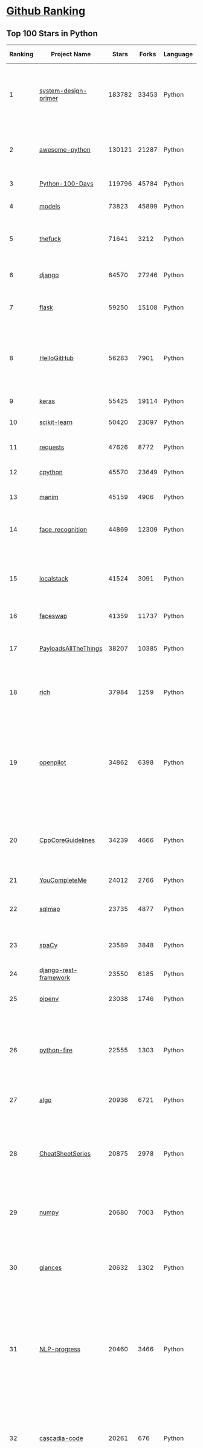 [Github Ranking](../README.md)
==========

## Top 100 Stars in Python

| Ranking | Project Name | Stars | Forks | Language | Open Issues | Description | Last Commit |
| ------- | ------------ | ----- | ----- | -------- | ----------- | ----------- | ----------- |
| 1 | [system-design-primer](https://github.com/donnemartin/system-design-primer) | 183782 | 33453 | Python | 160 | Learn how to design large-scale systems. Prep for the system design interview.  Includes Anki flashcards. | 2022-06-13T05:47:46Z |
| 2 | [awesome-python](https://github.com/vinta/awesome-python) | 130121 | 21287 | Python | 9 | A curated list of awesome Python frameworks, libraries, software and resources | 2022-05-18T06:47:26Z |
| 3 | [Python-100-Days](https://github.com/jackfrued/Python-100-Days) | 119796 | 45784 | Python | 466 | Python - 100天从新手到大师 | 2022-04-24T01:41:14Z |
| 4 | [models](https://github.com/tensorflow/models) | 73823 | 45899 | Python | 1160 | Models and examples built with TensorFlow | 2022-06-13T20:25:06Z |
| 5 | [thefuck](https://github.com/nvbn/thefuck) | 71641 | 3212 | Python | 199 | Magnificent app which corrects your previous console command. | 2022-06-13T21:29:15Z |
| 6 | [django](https://github.com/django/django) | 64570 | 27246 | Python | 0 | The Web framework for perfectionists with deadlines. | 2022-06-14T11:01:02Z |
| 7 | [flask](https://github.com/pallets/flask) | 59250 | 15108 | Python | 6 | The Python micro framework for building web applications. | 2022-06-13T13:08:50Z |
| 8 | [HelloGitHub](https://github.com/521xueweihan/HelloGitHub) | 56283 | 7901 | Python | 29 | :octocat: 分享 GitHub 上有趣、入门级的开源项目。Share interesting, entry-level open source projects on GitHub. | 2022-06-11T00:52:01Z |
| 9 | [keras](https://github.com/keras-team/keras) | 55425 | 19114 | Python | 253 | Deep Learning for humans | 2022-06-14T09:41:36Z |
| 10 | [scikit-learn](https://github.com/scikit-learn/scikit-learn) | 50420 | 23097 | Python | 1569 | scikit-learn: machine learning in Python | 2022-06-14T11:39:32Z |
| 11 | [requests](https://github.com/psf/requests) | 47626 | 8772 | Python | 175 | A simple, yet elegant, HTTP library. | 2022-06-11T16:42:35Z |
| 12 | [cpython](https://github.com/python/cpython) | 45570 | 23649 | Python | 6866 | The Python programming language | 2022-06-14T12:02:49Z |
| 13 | [manim](https://github.com/3b1b/manim) | 45159 | 4906 | Python | 331 | Animation engine for explanatory math videos | 2022-05-30T02:26:25Z |
| 14 | [face_recognition](https://github.com/ageitgey/face_recognition) | 44869 | 12309 | Python | 654 | The world's simplest facial recognition api for Python and the command line | 2022-06-10T09:12:19Z |
| 15 | [localstack](https://github.com/localstack/localstack) | 41524 | 3091 | Python | 312 | 💻  A fully functional local AWS cloud stack. Develop and test your cloud & Serverless apps offline! | 2022-06-14T10:59:29Z |
| 16 | [faceswap](https://github.com/deepfakes/faceswap) | 41359 | 11737 | Python | 21 | Deepfakes Software For All | 2022-06-13T00:01:48Z |
| 17 | [PayloadsAllTheThings](https://github.com/swisskyrepo/PayloadsAllTheThings) | 38207 | 10385 | Python | 0 | A list of useful payloads and bypass for Web Application Security and Pentest/CTF | 2022-06-14T02:18:25Z |
| 18 | [rich](https://github.com/Textualize/rich) | 37984 | 1259 | Python | 47 | Rich is a Python library for rich text and beautiful formatting in the terminal. | 2022-06-14T12:03:02Z |
| 19 | [openpilot](https://github.com/commaai/openpilot) | 34862 | 6398 | Python | 146 | openpilot is an open source driver assistance system. openpilot performs the functions of Automated Lane Centering and Adaptive Cruise Control for over 150 supported car makes and models. | 2022-06-14T12:02:53Z |
| 20 | [CppCoreGuidelines](https://github.com/isocpp/CppCoreGuidelines) | 34239 | 4666 | Python | 191 | The C++ Core Guidelines are a set of tried-and-true guidelines, rules, and best practices about coding in C++ | 2022-06-13T20:14:58Z |
| 21 | [YouCompleteMe](https://github.com/ycm-core/YouCompleteMe) | 24012 | 2766 | Python | 8 | A code-completion engine for Vim | 2022-06-11T14:14:16Z |
| 22 | [sqlmap](https://github.com/sqlmapproject/sqlmap) | 23735 | 4877 | Python | 48 | Automatic SQL injection and database takeover tool | 2022-06-13T02:41:56Z |
| 23 | [spaCy](https://github.com/explosion/spaCy) | 23589 | 3848 | Python | 81 | 💫 Industrial-strength Natural Language Processing (NLP) in Python | 2022-06-14T10:04:04Z |
| 24 | [django-rest-framework](https://github.com/encode/django-rest-framework) | 23550 | 6185 | Python | 107 | Web APIs for Django. 🎸 | 2022-06-14T00:50:11Z |
| 25 | [pipenv](https://github.com/pypa/pipenv) | 23038 | 1746 | Python | 430 |  Python Development Workflow for Humans. | 2022-06-14T08:59:47Z |
| 26 | [python-fire](https://github.com/google/python-fire) | 22555 | 1303 | Python | 96 | Python Fire is a library for automatically generating command line interfaces (CLIs) from absolutely any Python object. | 2022-06-07T06:13:16Z |
| 27 | [algo](https://github.com/wangzheng0822/algo) | 20936 | 6721 | Python | 99 | 数据结构和算法必知必会的50个代码实现 | 2022-05-19T15:34:11Z |
| 28 | [CheatSheetSeries](https://github.com/OWASP/CheatSheetSeries) | 20875 | 2978 | Python | 24 | The OWASP Cheat Sheet Series was created to provide a concise collection of high value information on specific application security topics. | 2022-06-10T13:25:17Z |
| 29 | [numpy](https://github.com/numpy/numpy) | 20680 | 7003 | Python | 2007 | The fundamental package for scientific computing with Python. | 2022-06-14T11:41:10Z |
| 30 | [glances](https://github.com/nicolargo/glances) | 20632 | 1302 | Python | 226 | Glances an Eye on your system. A top/htop alternative for GNU/Linux, BSD, Mac OS and Windows operating systems. | 2022-06-12T08:11:51Z |
| 31 | [NLP-progress](https://github.com/sebastianruder/NLP-progress) | 20460 | 3466 | Python | 30 | Repository to track the progress in Natural Language Processing (NLP), including the datasets and the current state-of-the-art for the most common NLP tasks. | 2022-06-07T09:13:07Z |
| 32 | [cascadia-code](https://github.com/microsoft/cascadia-code) | 20261 | 676 | Python | 78 | This is a fun, new monospaced font that includes programming ligatures and is designed to enhance the modern look and feel of the Windows Terminal. | 2022-05-16T22:10:26Z |
| 33 | [celery](https://github.com/celery/celery) | 19502 | 4304 | Python | 486 | Distributed Task Queue (development branch) | 2022-06-14T06:42:12Z |
| 34 | [GFPGAN](https://github.com/TencentARC/GFPGAN) | 19457 | 2997 | Python | 107 | GFPGAN aims at developing Practical Algorithms for Real-world Face Restoration. | 2022-06-07T08:49:41Z |
| 35 | [locust](https://github.com/locustio/locust) | 19072 | 2457 | Python | 19 | Scalable user load testing tool written in Python | 2022-06-14T09:44:09Z |
| 36 | [pytorch-image-models](https://github.com/rwightman/pytorch-image-models) | 19018 | 3153 | Python | 55 | PyTorch image models, scripts, pretrained weights -- ResNet, ResNeXT, EfficientNet, EfficientNetV2, NFNet, Vision Transformer, MixNet, MobileNet-V3/V2, RegNet, DPN, CSPNet, and more | 2022-06-13T05:39:41Z |
| 37 | [python-telegram-bot](https://github.com/python-telegram-bot/python-telegram-bot) | 18801 | 4129 | Python | 17 | We have made you a wrapper you can't refuse | 2022-06-12T15:22:50Z |
| 38 | [jumpserver](https://github.com/jumpserver/jumpserver) | 18638 | 4629 | Python | 170 | JumpServer 是全球首款开源的堡垒机，是符合 4A 的专业运维安全审计系统。 | 2022-06-14T11:59:03Z |
| 39 | [wttr.in](https://github.com/chubin/wttr.in) | 18637 | 880 | Python | 183 | :partly_sunny: The right way to check the weather | 2022-06-14T00:09:12Z |
| 40 | [vnpy](https://github.com/vnpy/vnpy) | 18604 | 7317 | Python | 9 | 基于Python的开源量化交易平台开发框架 | 2022-06-14T01:40:35Z |
| 41 | [pytorch-CycleGAN-and-pix2pix](https://github.com/junyanz/pytorch-CycleGAN-and-pix2pix) | 17738 | 5343 | Python | 400 | Image-to-Image Translation in PyTorch | 2022-04-28T01:39:02Z |
| 42 | [magenta](https://github.com/magenta/magenta) | 17664 | 3621 | Python | 307 | Magenta: Music and Art Generation with Machine Intelligence | 2022-06-10T19:08:53Z |
| 43 | [cookiecutter](https://github.com/cookiecutter/cookiecutter) | 17380 | 1669 | Python | 175 | A cross-platform command-line utility that creates projects from cookiecutters (project templates), e.g. Python package projects, C projects. | 2022-06-10T22:02:42Z |
| 44 | [fairseq](https://github.com/facebookresearch/fairseq) | 17210 | 4543 | Python | 559 | Facebook AI Research Sequence-to-Sequence Toolkit written in Python. | 2022-06-14T07:45:56Z |
| 45 | [dash](https://github.com/plotly/dash) | 16633 | 1715 | Python | 589 | Analytical Web Apps for Python, R, Julia, and Jupyter. No JavaScript Required. | 2022-06-13T23:38:44Z |
| 46 | [Gooey](https://github.com/chriskiehl/Gooey) | 16295 | 877 | Python | 98 | Turn (almost) any Python command line program into a full GUI application with one line | 2022-05-27T18:18:38Z |
| 47 | [luigi](https://github.com/spotify/luigi) | 15761 | 2341 | Python | 67 | Luigi is a Python module that helps you build complex pipelines of batch jobs. It handles dependency resolution, workflow management, visualization etc. It also comes with Hadoop support built in.  | 2022-06-13T17:00:49Z |
| 48 | [matplotlib](https://github.com/matplotlib/matplotlib) | 15640 | 6396 | Python | 1507 | matplotlib: plotting with Python | 2022-06-14T09:52:06Z |
| 49 | [pyspider](https://github.com/binux/pyspider) | 15452 | 3649 | Python | 270 | A Powerful Spider(Web Crawler) System in Python. | 2022-06-07T09:58:09Z |
| 50 | [gpt-2](https://github.com/openai/gpt-2) | 15432 | 3939 | Python | 104 | Code for the paper "Language Models are Unsupervised Multitask Learners" | 2021-12-13T18:55:51Z |
| 51 | [python-spider](https://github.com/Jack-Cherish/python-spider) | 14961 | 5561 | Python | 7 | :rainbow:Python3网络爬虫实战：淘宝、京东、网易云、B站、12306、抖音、笔趣阁、漫画小说下载、音乐电影下载等 | 2022-05-24T10:23:20Z |
| 52 | [game-programmer](https://github.com/miloyip/game-programmer) | 14801 | 1857 | Python | 22 | A Study Path for Game Programmer | 2022-01-08T07:13:20Z |
| 53 | [magic-wormhole](https://github.com/magic-wormhole/magic-wormhole) | 14713 | 535 | Python | 131 | get things from one computer to another, safely | 2022-04-01T04:17:57Z |
| 54 | [prophet](https://github.com/facebook/prophet) | 14552 | 4216 | Python | 218 | Tool for producing high quality forecasts for time series data that has multiple seasonality with linear or non-linear growth. | 2022-06-05T11:34:33Z |
| 55 | [mkdocs](https://github.com/mkdocs/mkdocs) | 14334 | 2020 | Python | 120 | Project documentation with Markdown. | 2022-06-08T16:02:26Z |
| 56 | [rasa](https://github.com/RasaHQ/rasa) | 14431 | 4016 | Python | 800 | 💬   Open source machine learning framework to automate text- and voice-based conversations: NLU, dialogue management, connect to Slack, Facebook, and more - Create chatbots and voice assistants | 2022-06-14T09:03:14Z |
| 57 | [InstaPy](https://github.com/InstaPy/InstaPy) | 14289 | 3591 | Python | 365 | 📷 Instagram Bot - Tool for automated Instagram interactions | 2022-06-04T15:40:34Z |
| 58 | [inter](https://github.com/rsms/inter) | 13915 | 351 | Python | 71 | The Inter font family | 2022-06-10T20:03:29Z |
| 59 | [wechat_jump_game](https://github.com/wangshub/wechat_jump_game) | 13878 | 4469 | Python | 29 | 微信《跳一跳》Python 辅助 | 2022-05-26T20:10:16Z |
| 60 | [datasets](https://github.com/huggingface/datasets) | 13607 | 1723 | Python | 411 | 🤗 The largest hub of ready-to-use datasets for ML models with fast, easy-to-use and efficient data manipulation tools | 2022-06-14T10:47:14Z |
| 61 | [ray](https://github.com/ray-project/ray) | 20909 | 3627 | Python | 2233 | An open source framework that provides a simple, universal API for building distributed applications. Ray is packaged with RLlib, a scalable reinforcement learning library, and Tune, a scalable hyperparameter tuning library. | 2022-06-14T11:58:11Z |
| 62 | [CheatSheetSeries](https://github.com/OWASP/CheatSheetSeries) | 20875 | 2978 | Python | 24 | The OWASP Cheat Sheet Series was created to provide a concise collection of high value information on specific application security topics. | 2022-06-10T13:25:17Z |
| 63 | [numpy](https://github.com/numpy/numpy) | 20680 | 7003 | Python | 2007 | The fundamental package for scientific computing with Python. | 2022-06-14T11:41:10Z |
| 64 | [glances](https://github.com/nicolargo/glances) | 20632 | 1302 | Python | 226 | Glances an Eye on your system. A top/htop alternative for GNU/Linux, BSD, Mac OS and Windows operating systems. | 2022-06-12T08:11:51Z |
| 65 | [NLP-progress](https://github.com/sebastianruder/NLP-progress) | 20460 | 3466 | Python | 30 | Repository to track the progress in Natural Language Processing (NLP), including the datasets and the current state-of-the-art for the most common NLP tasks. | 2022-06-07T09:13:07Z |
| 66 | [copilot-docs](https://github.com/github/copilot-docs) | 20300 | 2258 | Python | 0 | Documentation for GitHub Copilot | 2022-06-06T19:14:37Z |
| 67 | [mmdetection](https://github.com/open-mmlab/mmdetection) | 20056 | 7359 | Python | 507 | OpenMMLab Detection Toolbox and Benchmark | 2022-06-14T07:38:52Z |
| 68 | [spleeter](https://github.com/deezer/spleeter) | 19762 | 2178 | Python | 140 | Deezer source separation library including pretrained models. | 2022-06-10T09:29:58Z |
| 69 | [streamlit](https://github.com/streamlit/streamlit) | 19538 | 1749 | Python | 580 | Streamlit — The fastest way to build data apps in Python | 2022-06-14T06:34:30Z |
| 70 | [celery](https://github.com/celery/celery) | 19502 | 4304 | Python | 486 | Distributed Task Queue (development branch) | 2022-06-14T06:42:12Z |
| 71 | [GFPGAN](https://github.com/TencentARC/GFPGAN) | 19457 | 2997 | Python | 107 | GFPGAN aims at developing Practical Algorithms for Real-world Face Restoration. | 2022-06-07T08:49:41Z |
| 72 | [macOS-Security-and-Privacy-Guide](https://github.com/drduh/macOS-Security-and-Privacy-Guide) | 19210 | 1379 | Python | 12 | Guide to securing and improving privacy on macOS | 2022-05-01T19:44:53Z |
| 73 | [locust](https://github.com/locustio/locust) | 19072 | 2457 | Python | 19 | Scalable user load testing tool written in Python | 2022-06-14T09:44:09Z |
| 74 | [python-telegram-bot](https://github.com/python-telegram-bot/python-telegram-bot) | 18801 | 4129 | Python | 17 | We have made you a wrapper you can't refuse | 2022-06-12T15:22:50Z |
| 75 | [pytorch-lightning](https://github.com/PyTorchLightning/pytorch-lightning) | 18691 | 2411 | Python | 410 | The lightweight PyTorch wrapper for high-performance AI research. Scale your models, not the boilerplate. | 2022-06-14T12:03:31Z |
| 76 | [jumpserver](https://github.com/jumpserver/jumpserver) | 18638 | 4629 | Python | 170 | JumpServer 是全球首款开源的堡垒机，是符合 4A 的专业运维安全审计系统。 | 2022-06-14T11:59:03Z |
| 77 | [vnpy](https://github.com/vnpy/vnpy) | 18604 | 7317 | Python | 9 | 基于Python的开源量化交易平台开发框架 | 2022-06-14T01:40:35Z |
| 78 | [examples](https://github.com/pytorch/examples) | 18504 | 8687 | Python | 137 | A set of examples around pytorch in Vision, Text, Reinforcement Learning, etc. | 2022-06-09T18:17:24Z |
| 79 | [hackingtool](https://github.com/Z4nzu/hackingtool) | 17884 | 2240 | Python | 54 | ALL IN ONE Hacking Tool For Hackers | 2022-06-14T07:39:46Z |
| 80 | [jax](https://github.com/google/jax) | 17786 | 1664 | Python | 934 | Composable transformations of Python+NumPy programs: differentiate, vectorize, JIT to GPU/TPU, and more | 2022-06-14T01:55:57Z |
| 81 | [magenta](https://github.com/magenta/magenta) | 17664 | 3621 | Python | 307 | Magenta: Music and Art Generation with Machine Intelligence | 2022-06-10T19:08:53Z |
| 82 | [labelImg](https://github.com/tzutalin/labelImg) | 17558 | 5435 | Python | 314 | 🖍️ LabelImg is a graphical image annotation tool and label object bounding boxes in images | 2022-06-12T17:41:57Z |
| 83 | [Awesome-Linux-Software](https://github.com/luong-komorebi/Awesome-Linux-Software) | 17518 | 1775 | Python | 7 | A list of awesome applications, software, tools and other materials for Linux distros.  | 2022-06-14T05:11:56Z |
| 84 | [fairseq](https://github.com/facebookresearch/fairseq) | 17210 | 4543 | Python | 559 | Facebook AI Research Sequence-to-Sequence Toolkit written in Python. | 2022-06-14T07:45:56Z |
| 85 | [dash](https://github.com/plotly/dash) | 16633 | 1715 | Python | 589 | Analytical Web Apps for Python, R, Julia, and Jupyter. No JavaScript Required. | 2022-06-13T23:38:44Z |
| 86 | [bokeh](https://github.com/bokeh/bokeh) | 16368 | 3949 | Python | 693 | Interactive Data Visualization in the browser, from  Python | 2022-06-14T11:44:01Z |
| 87 | [professional-programming](https://github.com/charlax/professional-programming) | 16310 | 1490 | Python | 0 | A collection of full-stack resources for programmers. | 2022-06-04T18:12:57Z |
| 88 | [saleor](https://github.com/saleor/saleor) | 16267 | 4566 | Python | 213 | A modular, high performance, headless e-commerce platform built with Python, GraphQL, Django, and React. | 2022-06-14T11:51:24Z |
| 89 | [sanic](https://github.com/sanic-org/sanic) | 16176 | 1448 | Python | 48 | Next generation Python web server/framework \| Build fast. Run fast. | 2022-06-11T03:17:48Z |
| 90 | [nginx-proxy](https://github.com/nginx-proxy/nginx-proxy) | 16080 | 2760 | Python | 404 | Automated nginx proxy for Docker containers using docker-gen | 2022-06-10T04:18:48Z |
| 91 | [zulip](https://github.com/zulip/zulip) | 15917 | 5412 | Python | 1656 | Zulip server and web app—powerful open source team chat | 2022-06-14T04:42:24Z |
| 92 | [luigi](https://github.com/spotify/luigi) | 15761 | 2341 | Python | 67 | Luigi is a Python module that helps you build complex pipelines of batch jobs. It handles dependency resolution, workflow management, visualization etc. It also comes with Hadoop support built in.  | 2022-06-13T17:00:49Z |
| 93 | [matplotlib](https://github.com/matplotlib/matplotlib) | 15640 | 6396 | Python | 1507 | matplotlib: plotting with Python | 2022-06-14T09:52:06Z |
| 94 | [PythonRobotics](https://github.com/AtsushiSakai/PythonRobotics) | 15489 | 5029 | Python | 10 | Python sample codes for robotics algorithms. | 2022-06-06T22:36:38Z |
| 95 | [pyspider](https://github.com/binux/pyspider) | 15452 | 3649 | Python | 270 | A Powerful Spider(Web Crawler) System in Python. | 2022-06-07T09:58:09Z |
| 96 | [gpt-2](https://github.com/openai/gpt-2) | 15432 | 3939 | Python | 104 | Code for the paper "Language Models are Unsupervised Multitask Learners" | 2021-12-13T18:55:51Z |
| 97 | [proxy_pool](https://github.com/jhao104/proxy_pool) | 15424 | 4149 | Python | 279 | Python爬虫代理IP池(proxy pool) | 2022-05-11T08:22:50Z |
| 98 | [ipython](https://github.com/ipython/ipython) | 15386 | 4353 | Python | 1473 | Official repository for IPython itself. Other repos in the IPython organization contain things like the website, documentation builds, etc. | 2022-06-13T13:30:33Z |
| 99 | [zipline](https://github.com/quantopian/zipline) | 15194 | 4414 | Python | 320 | Zipline, a Pythonic Algorithmic Trading Library | 2022-01-20T12:10:43Z |
| 100 | [PySnooper](https://github.com/cool-RR/PySnooper) | 15058 | 914 | Python | 19 | Never use print for debugging again | 2022-04-02T15:08:04Z |

